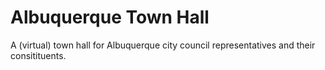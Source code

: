 # Albuquerque Town Hall

A (virtual) town hall for Albuquerque city council representatives and their consitituents.
